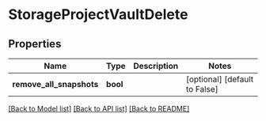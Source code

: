 # StorageProjectVaultDelete

## Properties
Name | Type | Description | Notes
------------ | ------------- | ------------- | -------------
**remove_all_snapshots** | **bool** |  | [optional] [default to False]

[[Back to Model list]](../README.md#documentation-for-models) [[Back to API list]](../README.md#documentation-for-api-endpoints) [[Back to README]](../README.md)


